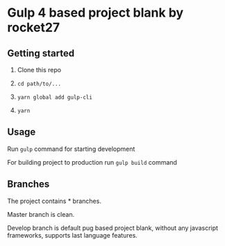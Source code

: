 # Gulp 4 based project blank by rocket27

## Getting started

1. Clone this repo

2. ```cd path/to/...```

3. ```yarn global add gulp-cli```

4. ```yarn```

## Usage

Run ```gulp``` command for starting development

For building project to production run ```gulp build``` command

## Branches

The project contains * branches.

Master branch is clean.

Develop branch is default pug based project blank, without any javascript frameworks, supports last language features.
